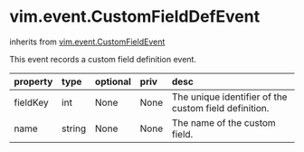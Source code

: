 vim.event.CustomFieldDefEvent
=============================
inherits from [vim.event.CustomFieldEvent](docs/vim.event.CustomFieldEvent.md)


This event records a custom field definition event.

| property | type | optional | priv | desc |
|:---------|:-----|:---------|:-----|:-----|
| fieldKey | int | None | None | The unique identifier of the custom field definition. |
| name | string | None | None | The name of the custom field. |


